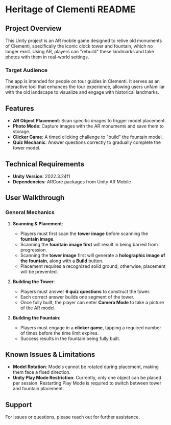 # Heritage of Clementi README

## Project Overview
This Unity project is an AR mobile game designed to relive old monuments of Clementi, specifically the iconic clock tower and fountain, which no longer exist. Using AR, players can "rebuild" these landmarks and take photos with them in real-world settings.

### Target Audience
The app is intended for people on tour guides in Clementi. It serves as an interactive tool that enhances the tour experience, allowing users unfamiliar with the old landscape to visualize and engage with historical landmarks.

## Features
- **AR Object Placement**: Scan specific images to trigger model placement.
- **Photo Mode**: Capture images with the AR monuments and save them to storage.
- **Clicker Game**: A timed clicking challenge to "build" the fountain model.
- **Quiz Mechanic**: Answer questions correctly to gradually complete the tower model.

## Technical Requirements
- **Unity Version**: 2022.3.24f1
- **Dependencies**: ARCore packages from Unity AR Mobile

## User Walkthrough
### General Mechanics
1. **Scanning & Placement**:
   - Players must first scan the **tower image** before scanning the **fountain image**.
   - Scanning the **fountain image first** will result in being barred from progression.
   - Scanning the **tower image** first will generate a **holographic image of the fountain**, along with a **Build** button.
   - Placement requires a recognized solid ground; otherwise, placement will be prevented.

2. **Building the Tower**:
   - Players must answer **6 quiz questions** to construct the tower.
   - Each correct answer builds one segment of the tower.
   - Once fully built, the player can enter **Camera Mode** to take a picture of the AR model.

3. **Building the Fountain**:
   - Players must engage in a **clicker game**, tapping a required number of times before the time limit expires.
   - Success results in the fountain being fully built.

## Known Issues & Limitations
- **Model Rotation**: Models cannot be rotated during placement, making them face a fixed direction.
- **Unity Play Mode Restriction**: Currently, only one object can be placed per session. Restarting Play Mode is required to switch between tower and fountain placement.

## Support
For issues or questions, please reach out for further assistance.

